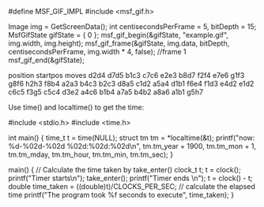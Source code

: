 #define MSF_GIF_IMPL
#include <msf_gif.h>

Image img = GetScreenData();
int centisecondsPerFrame = 5, bitDepth = 15;
MsfGifState gifState = { 0 };
msf_gif_begin(&gifState, "example.gif", img.width, img.height);
msf_gif_frame(&gifState, img.data, bitDepth, centisecondsPerFrame, img.width * 4, false); //frame 1
msf_gif_end(&gifState);

position startpos moves d2d4 d7d5 b1c3 c7c6 e2e3 b8d7 f2f4 e7e6 g1f3 g8f6 h2h3 f8b4 a2a3 b4c3 b2c3 d8a5 c1d2 a5a4 d1b1 f6e4 f1d3 e4d2 e1d2 c6c5 f3g5 c5c4 d3e2 a4c6 b1b4 a7a5 b4b2 a8a6 a1b1 g5h7



Use time() and localtime() to get the time:

#include <stdio.h>
#include <time.h>

int main()
{
  time_t t = time(NULL);
  struct tm tm = *localtime(&t);
  printf("now: %d-%02d-%02d %02d:%02d:%02d\n", tm.tm_year + 1900, tm.tm_mon + 1, tm.tm_mday, tm.tm_hour, tm.tm_min, tm.tm_sec);
}

main() {
   // Calculate the time taken by take_enter()
   clock_t t;
   t = clock();
   printf("Timer starts\n");
   take_enter();
   printf("Timer ends \n");
   t = clock() - t;
   double time_taken = ((double)t)/CLOCKS_PER_SEC; // calculate the elapsed time
   printf("The program took %f seconds to execute", time_taken);
}